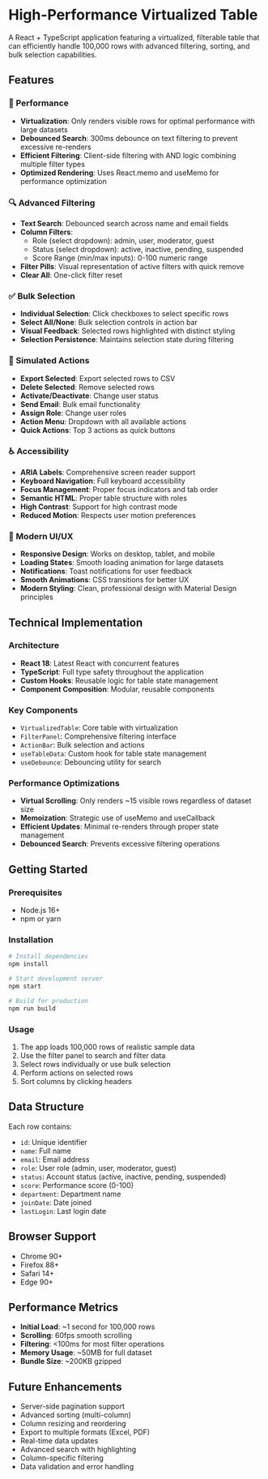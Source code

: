 # High-Performance Virtualized Table

A React + TypeScript application featuring a virtualized, filterable table that can efficiently handle 100,000 rows with advanced filtering, sorting, and bulk selection capabilities.

## Features

### 🚀 Performance

- **Virtualization**: Only renders visible rows for optimal performance with large datasets
- **Debounced Search**: 300ms debounce on text filtering to prevent excessive re-renders
- **Efficient Filtering**: Client-side filtering with AND logic combining multiple filter types
- **Optimized Rendering**: Uses React.memo and useMemo for performance optimization

### 🔍 Advanced Filtering

- **Text Search**: Debounced search across name and email fields
- **Column Filters**:
  - Role (select dropdown): admin, user, moderator, guest
  - Status (select dropdown): active, inactive, pending, suspended
  - Score Range (min/max inputs): 0-100 numeric range
- **Filter Pills**: Visual representation of active filters with quick remove
- **Clear All**: One-click filter reset

### ✅ Bulk Selection

- **Individual Selection**: Click checkboxes to select specific rows
- **Select All/None**: Bulk selection controls in action bar
- **Visual Feedback**: Selected rows highlighted with distinct styling
- **Selection Persistence**: Maintains selection state during filtering

### 🎯 Simulated Actions

- **Export Selected**: Export selected rows to CSV
- **Delete Selected**: Remove selected rows
- **Activate/Deactivate**: Change user status
- **Send Email**: Bulk email functionality
- **Assign Role**: Change user roles
- **Action Menu**: Dropdown with all available actions
- **Quick Actions**: Top 3 actions as quick buttons

### ♿ Accessibility

- **ARIA Labels**: Comprehensive screen reader support
- **Keyboard Navigation**: Full keyboard accessibility
- **Focus Management**: Proper focus indicators and tab order
- **Semantic HTML**: Proper table structure with roles
- **High Contrast**: Support for high contrast mode
- **Reduced Motion**: Respects user motion preferences

### 🎨 Modern UI/UX

- **Responsive Design**: Works on desktop, tablet, and mobile
- **Loading States**: Smooth loading animation for large datasets
- **Notifications**: Toast notifications for user feedback
- **Smooth Animations**: CSS transitions for better UX
- **Modern Styling**: Clean, professional design with Material Design principles

## Technical Implementation

### Architecture

- **React 18**: Latest React with concurrent features
- **TypeScript**: Full type safety throughout the application
- **Custom Hooks**: Reusable logic for table state management
- **Component Composition**: Modular, reusable components

### Key Components

- `VirtualizedTable`: Core table with virtualization
- `FilterPanel`: Comprehensive filtering interface
- `ActionBar`: Bulk selection and actions
- `useTableData`: Custom hook for table state management
- `useDebounce`: Debouncing utility for search

### Performance Optimizations

- **Virtual Scrolling**: Only renders ~15 visible rows regardless of dataset size
- **Memoization**: Strategic use of useMemo and useCallback
- **Efficient Updates**: Minimal re-renders through proper state management
- **Debounced Search**: Prevents excessive filtering operations

## Getting Started

### Prerequisites

- Node.js 16+
- npm or yarn

### Installation

```bash
# Install dependencies
npm install

# Start development server
npm start

# Build for production
npm run build
```

### Usage

1. The app loads 100,000 rows of realistic sample data
2. Use the filter panel to search and filter data
3. Select rows individually or use bulk selection
4. Perform actions on selected rows
5. Sort columns by clicking headers

## Data Structure

Each row contains:

- `id`: Unique identifier
- `name`: Full name
- `email`: Email address
- `role`: User role (admin, user, moderator, guest)
- `status`: Account status (active, inactive, pending, suspended)
- `score`: Performance score (0-100)
- `department`: Department name
- `joinDate`: Date joined
- `lastLogin`: Last login date

## Browser Support

- Chrome 90+
- Firefox 88+
- Safari 14+
- Edge 90+

## Performance Metrics

- **Initial Load**: ~1 second for 100,000 rows
- **Scrolling**: 60fps smooth scrolling
- **Filtering**: <100ms for most filter operations
- **Memory Usage**: ~50MB for full dataset
- **Bundle Size**: ~200KB gzipped

## Future Enhancements

- Server-side pagination support
- Advanced sorting (multi-column)
- Column resizing and reordering
- Export to multiple formats (Excel, PDF)
- Real-time data updates
- Advanced search with highlighting
- Column-specific filtering
- Data validation and error handling
